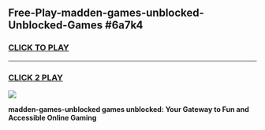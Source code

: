 
## Free-Play-madden-games-unblocked-Unblocked-Games #6a7k4
<h3>
<a href="https://news.freeplayer.one?title=madden-games-unblocked&ref=8M">CLICK TO PLAY</a></h3>
<hr>

<h3>
<a href="https://news.freeplayer.one?title=madden-games-unblocked&ref=8M">CLICK 2 PLAY</a>
  
</h3>

<a href="https://news.freeplayer.one?title=madden-games-unblocked&ref=8M"><img src="https://clearcache.store/games.png"></a>


**madden-games-unblocked games unblocked: Your Gateway to Fun and Accessible Online Gaming**
